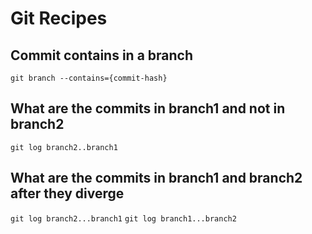 # Git Recipes


## Commit contains in a branch
`git branch --contains={commit-hash}`

## What are the commits in branch1 and not in branch2
`git log branch2..branch1`

## What are the commits in branch1 and branch2 after they diverge
`git log branch2...branch1`
`git log branch1...branch2`
